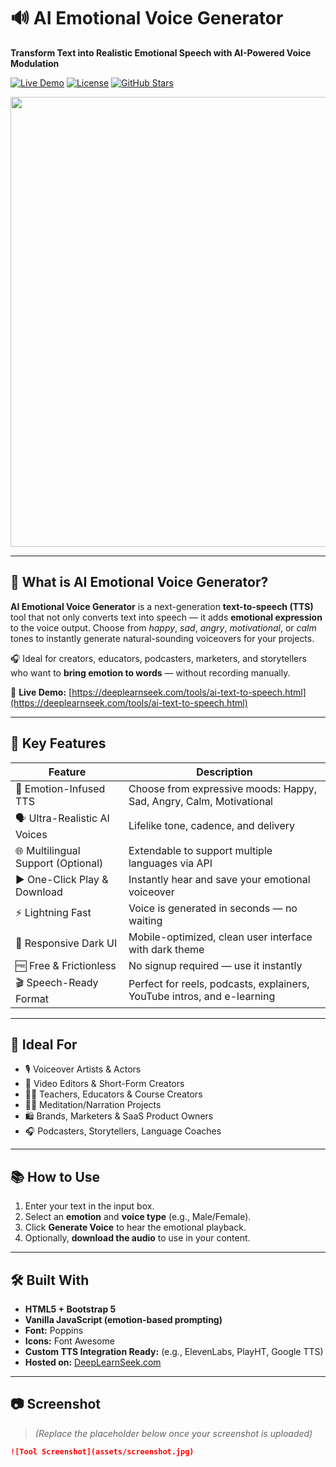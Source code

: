 # 🔊 AI Emotional Voice Generator

**Transform Text into Realistic Emotional Speech with AI-Powered Voice Modulation**

[![Live Demo](https://img.shields.io/badge/Demo-Try%20Now-brightgreen)](https://deeplearnseek.com/tools/ai-text-to-speech.html)
[![License](https://img.shields.io/badge/License-MIT-blue.svg)](LICENSE)
[![GitHub Stars](https://img.shields.io/github/stars/deeplearnseek/ai-emotional-voice-generator?style=social)](https://github.com/deeplearnseek/ai-emotional-voice-generator/stargazers)

<div align="center">
  <img width="1280" height="720" alt="image" src="https://github.com/user-attachments/assets/77ce0803-2ff9-4ad9-a7d0-33bdff350678" />
</div>

---

## 🎤 What is AI Emotional Voice Generator?

**AI Emotional Voice Generator** is a next-generation **text-to-speech (TTS)** tool that not only converts text into speech — it adds **emotional expression** to the voice output. Choose from *happy*, *sad*, *angry*, *motivational*, or *calm* tones to instantly generate natural-sounding voiceovers for your projects.

🎧 Ideal for creators, educators, podcasters, marketers, and storytellers who want to **bring emotion to words** — without recording manually.

🔗 **Live Demo:** [https://deeplearnseek.com/tools/ai-text-to-speech.html](https://deeplearnseek.com/tools/ai-text-to-speech.html)

---

## 🌟 Key Features

| Feature                        | Description                                                                 |
|-------------------------------|-----------------------------------------------------------------------------|
| 🧠 Emotion-Infused TTS         | Choose from expressive moods: Happy, Sad, Angry, Calm, Motivational         |
| 🗣️ Ultra-Realistic AI Voices  | Lifelike tone, cadence, and delivery                                         |
| 🌐 Multilingual Support (Optional) | Extendable to support multiple languages via API                          |
| ▶️ One-Click Play & Download  | Instantly hear and save your emotional voiceover                            |
| ⚡ Lightning Fast              | Voice is generated in seconds — no waiting                                  |
| 📱 Responsive Dark UI         | Mobile-optimized, clean user interface with dark theme                      |
| 🆓 Free & Frictionless        | No signup required — use it instantly                                       |
| 🎬 Speech-Ready Format        | Perfect for reels, podcasts, explainers, YouTube intros, and e-learning     |

---

## 🎯 Ideal For

- 🎙️ Voiceover Artists & Actors  
- 🎥 Video Editors & Short-Form Creators  
- 🧑‍🏫 Teachers, Educators & Course Creators  
- 🧘‍♂️ Meditation/Narration Projects  
- 🛍️ Brands, Marketers & SaaS Product Owners  
- 🎧 Podcasters, Storytellers, Language Coaches

---

## 📚 How to Use

1. Enter your text in the input box.
2. Select an **emotion** and **voice type** (e.g., Male/Female).
3. Click **Generate Voice** to hear the emotional playback.
4. Optionally, **download the audio** to use in your content.

---

## 🛠️ Built With

- **HTML5 + Bootstrap 5**
- **Vanilla JavaScript (emotion-based prompting)**
- **Font:** Poppins  
- **Icons:** Font Awesome  
- **Custom TTS Integration Ready:** (e.g., ElevenLabs, PlayHT, Google TTS)
- **Hosted on:** [DeepLearnSeek.com](https://deeplearnseek.com)

---

## 📷 Screenshot

> *(Replace the placeholder below once your screenshot is uploaded)*

```markdown
![Tool Screenshot](assets/screenshot.jpg)
